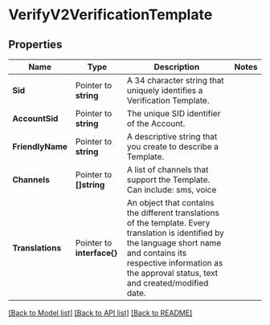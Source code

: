 # VerifyV2VerificationTemplate

## Properties

Name | Type | Description | Notes
------------ | ------------- | ------------- | -------------
**Sid** | Pointer to **string** | A 34 character string that uniquely identifies a Verification Template. |
**AccountSid** | Pointer to **string** | The unique SID identifier of the Account. |
**FriendlyName** | Pointer to **string** | A descriptive string that you create to describe a Template. |
**Channels** | Pointer to **[]string** | A list of channels that support the Template. Can include: sms, voice |
**Translations** | Pointer to **interface{}** | An object that contains the different translations of the template. Every translation is identified by the language short name and contains its respective information as the approval status, text and created/modified date. |

[[Back to Model list]](../README.md#documentation-for-models) [[Back to API list]](../README.md#documentation-for-api-endpoints) [[Back to README]](../README.md)


